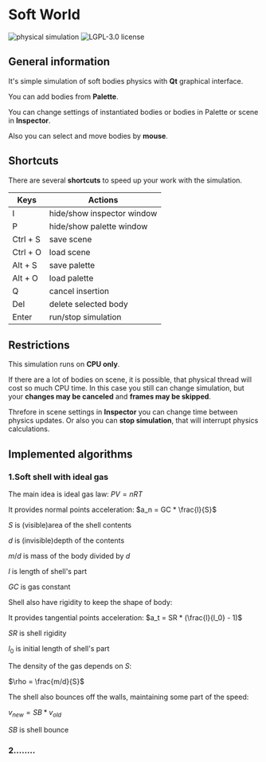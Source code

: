 # Soft World

![physical simulation](https://img.shields.io/badge/physical%20simulation-F3A505)
![LGPL-3.0 license](https://img.shields.io/badge/license-LGPL--3.0-green)

## General information

It's simple simulation of soft bodies physics with **Qt** graphical interface.

You can add bodies from **Palette**. 

You can change settings of instantiated bodies or bodies in Palette or scene in **Inspector**.

Also you can select and move bodies by **mouse**.

## Shortcuts

There are several **shortcuts** to speed up your work with the simulation.

| Keys  | Actions |
|-------|---------|
I | hide/show inspector window
P | hide/show palette window
Ctrl + S | save scene
Ctrl + O | load scene
Alt + S | save palette
Alt + O | load palette
Q | cancel insertion
Del | delete selected body
Enter | run/stop simulation

## Restrictions

This simulation runs on **CPU only**.

If there are a lot of bodies on scene, it is possible,
that physical thread will cost so much CPU time. 
In this case you still can change simulation,
but your **changes may be canceled** and **frames may be skipped**.

Threfore in scene settings in **Inspector** you can change time between physics updates.
Or also you can **stop simulation**, that will interrupt physics calculations.

## Implemented algorithms

### 1.Soft shell with ideal gas

The main idea is ideal gas law: $PV = nRT$

It provides normal points acceleration: $a_n = GC * \frac{l}{S}$

$S$ is (visible)area of the shell contents

$d$ is (invisible)depth of the contents

$m/d$ is mass of the body divided by $d$

$l$ is length of shell's part

$GC$ is gas constant

Shell also have rigidity to keep the shape of body:

It provides tangential points acceleration: $a_t = SR * (\frac{l}{l_0} - 1)$

$SR$ is shell rigidity

$l_0$ is initial length of shell's part

The density of the gas depends on $S$:

$\rho = \frac{m/d}{S}$

The shell also bounces off the walls, maintaining some part of the speed:

$v_{new} = SB * v_{old}$

$SB$ is shell bounce

### 2........